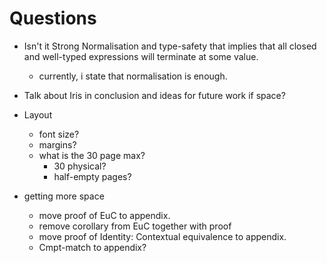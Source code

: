 # Questions

- Isn't it Strong Normalisation and type-safety that implies that all closed and well-typed expressions will terminate at some value.
  - currently, i state that normalisation is enough.

- Talk about Iris in conclusion and ideas for future work if space?

- Layout
  - font size?
  - margins?
  - what is the 30 page max?
    - 30 physical?
    - half-empty pages?

- getting more space
  - move proof of EuC to appendix.
  - remove corollary from EuC together with proof
  - move proof of Identity: Contextual equivalence to appendix.
  - Cmpt-match to appendix?
